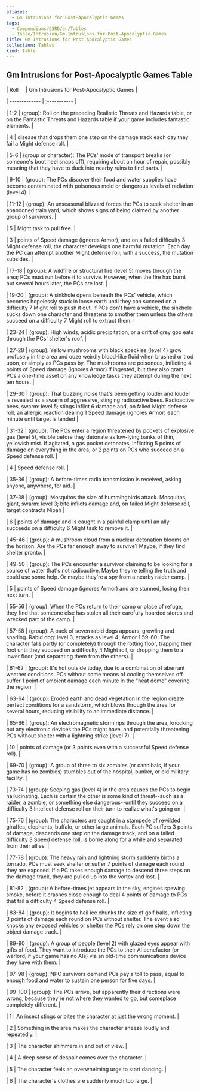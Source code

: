 ```yaml
---
aliases:
  - Gm Intrusions for Post-Apocalyptic Games
tags:
  - Compendiums/CSRD/en/Tables
  - Table/Intrusion/Gm-Intrusions-for-Post-Apocalyptic-Games
title: Gm Intrusions for Post-Apocalyptic Games
collection: Tables
kind: Table
---
```

## Gm Intrusions for Post-Apocalyptic Games Table  
|  Roll &nbsp; &nbsp; | Gm Intrusions for Post-Apocalyptic Games  |  
| ------------- | :----------- |  
| 1-2 | (group): Roll on the preceding Realistic Threats and Hazards table, or on the Fantastic Threats and Hazards table if your game includes fantastic elements. |  
| 4 | disease that drops them one step on the damage track each day they fail a Might defense roll. |  
| 5-6 | (group or character): The PCs' mode of transport breaks (or someone's boot heel snaps off), requiring about an hour of repair, possibly meaning that they have to duck into nearby ruins to find parts. |  
| 9-10 | (group): The PCs discover their food and water supplies have become contaminated with poisonous mold or dangerous levels of radiation (level 4). |  
| 11-12 | (group): An unseasonal blizzard forces the PCs to seek shelter in an abandoned train yard, which shows signs of being claimed by another group of survivors. |  
| 5 | Might task to pull free. |  
| 3 | points of Speed damage (ignores Armor), and on a failed difficulty 3 Might defense roll, the character develops one harmful mutation. Each day the PC can attempt another Might defense roll; with a success, the mutation subsides. |  
| 17-18 | (group): A wildfire or structural fire (level 5) moves through the area; PCs must run before it to survive. However, when the fire has burnt out several hours later, the PCs are lost. |  
| 19-20 | (group): A sinkhole opens beneath the PCs' vehicle, which becomes hopelessly stuck in loose earth until they can succeed on a difficulty 7 Might roll to push it out. If PCs don't have a vehicle, the sinkhole sucks down one character and threatens to smother them unless the others succeed on a difficulty 7 Might roll to extract them. |  
| 23-24 | (group): High winds, acidic precipitation, or a drift of grey goo eats through the PCs' shelter's roof. |  
| 27-28 | (group): Yellow mushrooms with black speckles (level 4) grow profusely in the area and ooze weirdly blood-like fluid when brushed or trod upon, or simply as PCs pass by. The mushrooms are poisonous, inflicting 4 points of Speed damage (ignores Armor) if ingested, but they also grant PCs a one-time asset on any knowledge tasks they attempt during the next ten hours. |  
| 29-30 | (group): That buzzing noise that's been getting louder and louder is revealed as a swarm of aggressive, stinging radioactive bees. Radioactive bees, swarm: level 5; stings inflict 6 damage and, on failed Might defense roll, an allergic reaction dealing 1 Speed damage (ignores Armor) each minute until target is tended |  
| 31-32 | (group): The PCs enter a region threatened by pockets of explosive gas (level 5), visible before they detonate as low-lying banks of thin, yellowish mist. If agitated, a gas pocket detonates, inflicting 5 points of damage on everything in the area, or 2 points on PCs who succeed on a Speed defense roll. |  
| 4 | Speed defense roll. |  
| 35-36 | (group): A before-times radio transmission is received, asking anyone, anywhere, for aid. |  
| 37-38 | (group): Mosquitos the size of hummingbirds attack. Mosquitos, giant, swarm: level 3; bite inflicts damage and, on failed Might defense roll, target contracts Nipah |  
| 6 | points of damage and is caught in a painful clamp until an ally succeeds on a difficulty 6 Might task to remove it. |  
| 45-46 | (group): A mushroom cloud from a nuclear detonation blooms on the horizon. Are the PCs far enough away to survive? Maybe, if they find shelter pronto. |  
| 49-50 | (group): The PCs encounter a survivor claiming to be looking for a source of water that's not radioactive. Maybe they're telling the truth and could use some help. Or maybe they're a spy from a nearby raider camp. |  
| 5 | points of Speed damage (ignores Armor) and are stunned, losing their next turn. |  
| 55-56 | (group): When the PCs return to their camp or place of refuge, they find that someone else has stolen all their carefully hoarded stores and wrecked part of the camp. |  
| 57-58 | (group): A pack of seven rabid dogs appears, growling and snarling. Rabid dog: level 3, attacks as level 4; Armor 1 59-60: The character falls partly (or completely) through the rotting floor, trapping their foot until they succeed on a difficulty 4 Might roll, or dropping them to a lower floor (and separating them from the others). |  
| 61-62 | (group): It's hot outside today, due to a combination of aberrant weather conditions. PCs without some means of cooling themselves off suffer 1 point of ambient damage each minute in the "heat dome" covering the region. |  
| 63-64 | (group): Eroded earth and dead vegetation in the region create perfect conditions for a sandstorm, which blows through the area for several hours, reducing visibility to an immediate distance. |  
| 65-66 | (group): An electromagnetic storm rips through the area, knocking out any electronic devices the PCs might have, and potentially threatening PCs without shelter with a lightning strike (level 7). |  
| 10 | points of damage (or 3 points even with a successful Speed defense roll). |  
| 69-70 | (group): A group of three to six zombies (or cannibals, if your game has no zombies) stumbles out of the hospital, bunker, or old military facility. |  
| 73-74 | (group): Seeping gas (level 4) in the area causes the PCs to begin hallucinating. Each is certain the other is some kind of threat--such as a raider, a zombie, or something else dangerous--until they succeed on a difficulty 3 Intellect defense roll on their turn to realize what's going on. |  
| 75-76 | (group): The characters are caught in a stampede of rewilded giraffes, elephants, buffalo, or other large animals. Each PC suffers 3 points of damage, descends one step on the damage track, and on a failed difficulty 3 Speed defense roll, is borne along for a while and separated from their allies. |  
| 77-78 | (group): The heavy rain and lightning storm suddenly births a tornado. PCs must seek shelter or suffer 7 points of damage each round they are exposed. If a PC takes enough damage to descend three steps on the damage track, they are pulled up into the vortex and lost. |  
| 81-82 | (group): A before-times jet appears in the sky, engines spewing smoke, before it crashes close enough to deal 4 points of damage to PCs that fail a difficulty 4 Speed defense roll. |  
| 83-84 | (group): It begins to hail ice chunks the size of golf balls, inflicting 3 points of damage each round on PCs without shelter. The event also knocks any exposed vehicles or shelter the PCs rely on one step down the object damage track. |  
| 89-90 | (group): A group of people (level 2) with glazed eyes appear with gifts of food. They want to introduce the PCs to their AI benefactor (or warlord, if your game has no AIs) via an old-time communications device they have with them. |  
| 97-98 | (group): NPC survivors demand PCs pay a toll to pass, equal to enough food and water to sustain one person for five days. |  
| 99-100 | (group): The PCs arrive, but apparently their directions were wrong, because they're not where they wanted to go, but someplace completely different. |  
| 1 | An insect stings or bites the character at just the wrong moment. |  
| 2 | Something in the area makes the character sneeze loudly and repeatedly. |  
| 3 | The character shimmers in and out of view. |  
| 4 | A deep sense of despair comes over the character. |  
| 5 | The character feels an overwhelming urge to start dancing. |  
| 6 | The character's clothes are suddenly much too large. |